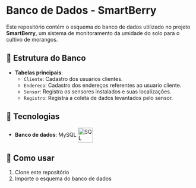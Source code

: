 # Banco de Dados - SmartBerry

Este repositório contém o esquema do banco de dados utilizado no projeto **SmartBerry**, um sistema de monitoramento da umidade do solo para o cultivo de morangos.  

## 📂 Estrutura do Banco  

- **Tabelas principais**:
  - `Cliente`: Cadastro dos usuarios clientes.
  - `Endereco`: Cadastro dos endereços referentes ao usuario cliente.
  - `Sensor`: Registra os sensores instalados e suas localizações.
  - `Registro`: Registra a coleta de dados levantados pelo sensor.

## 🚀 Tecnologias  

-   **Banco de dados**: MySQL 
<img
    align="center"
    alt="SQL"
    title="SQL"
    width="40px"
    style="padding-rigth: 10px;"
    src="https://cdn.jsdelivr.net/gh/devicons/devicon@latest/icons/azuresqldatabase/azuresqldatabase-original.svg"
/> 

## 📌 Como usar  
1. Clone este repositório  
2. Importe o esquema do banco de dados  

